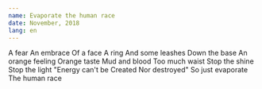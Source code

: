 ```yaml
---
name: Evaporate the human race
date: November, 2018
lang: en
---
```


A fear 
An embrace
Of a face
A ring
And some leashes 
Down the base 
An orange feeling
Orange taste 
Mud and blood 
Too much waist 
Stop the shine 
Stop the light 
"Energy can't be
Created
Nor destroyed"
So just evaporate
The human race